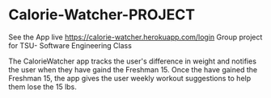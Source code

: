 # Calorie-Watcher-PROJECT
See the App live https://calorie-watcher.herokuapp.com/login
Group project for TSU- Software Engineering Class

The CalorieWatcher app tracks the user's difference in weight and notifies the user when they have gaind the Freshman 15. Once the have gained the Freshman 15, the app gives the user weekly workout suggestions to help them lose the 15 lbs.
